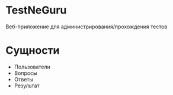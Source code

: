 # TestNeGuru

Веб-приложение для администрирования/прохождения тестов

# Сущности

* Пользователи
* Вопросы
* Ответы
* Результат

